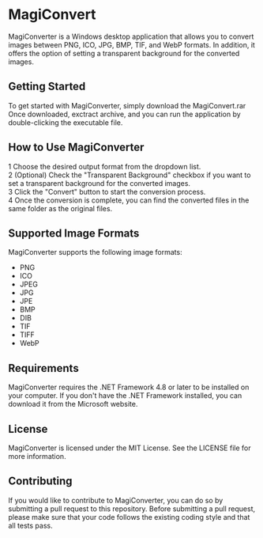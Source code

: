 # MagiConvert
MagiConverter is a Windows desktop application that allows you to convert images between PNG, ICO, JPG, BMP, TIF, and WebP formats. In addition, it offers the option of setting a transparent background for the converted images.

## Getting Started
To get started with MagiConverter, simply download the MagiConvert.rar Once downloaded, exctract archive, and you can run the application by double-clicking the executable file.

## How to Use MagiConverter
1 Choose the desired output format from the dropdown list.<br>
2 (Optional) Check the "Transparent Background" checkbox if you want to set a transparent background for the converted images.<br>
3 Click the "Convert" button to start the conversion process.<br>
4 Once the conversion is complete, you can find the converted files in the same folder as the original files.<br>
## Supported Image Formats

MagiConverter supports the following image formats:<br>

- PNG
- ICO
- JPEG
- JPG
- JPE
- BMP
- DIB
- TIF
- TIFF
- WebP
## Requirements
MagiConverter requires the .NET Framework 4.8 or later to be installed on your computer. If you don't have the .NET Framework installed, you can download it from the Microsoft website.

## License
MagiConverter is licensed under the MIT License. See the LICENSE file for more information.

## Contributing
If you would like to contribute to MagiConverter, you can do so by submitting a pull request to this repository. Before submitting a pull request, please make sure that your code follows the existing coding style and that all tests pass.
